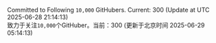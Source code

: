 Committed to Following `10,000` GitHubers. Current: <!-- FOLLOWING_COUNT -->300<!-- FOLLOWING_COUNT --> (Update at UTC <!-- LAST_UPDATED -->2025-06-28 21:14:13<!-- LAST_UPDATED -->)<br>
致力于关注`10,000`个GitHuber。当前：<!-- FOLLOWING_COUNT -->300<!-- FOLLOWING_COUNT --> (更新于北京时间 <!-- LAST_UPDATED_CST -->2025-06-29 05:14:13<!-- LAST_UPDATED_CST -->)
